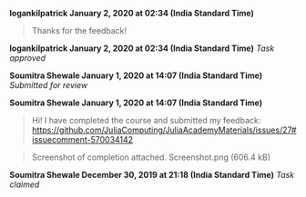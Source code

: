 
**logankilpatrick January 2, 2020 at 02:34 (India Standard Time)**
> Thanks for the feedback!

**logankilpatrick January 2, 2020 at 02:34 (India Standard Time)**
_Task approved_

**Soumitra Shewale January 1, 2020 at 14:07 (India Standard Time)**
_Submitted for review_

**Soumitra Shewale January 1, 2020 at 14:07 (India Standard Time)**
> Hi! I have completed the course and submitted my feedback: https://github.com/JuliaComputing/JuliaAcademyMaterials/issues/27#issuecomment-570034142

> Screenshot of completion attached.
>  Screenshot.png (606.4 kB)

**Soumitra Shewale December 30, 2019 at 21:18 (India Standard Time)**
_Task claimed_
